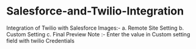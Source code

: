 # Salesforce-and-Twilio-Integration
Integration of Twilio with Salesforce
Images:-
a. Remote Site Setting
b. Custom Setting
c. Final Preview
Note :- Enter the value in Custom setting field with twilio Credentials

